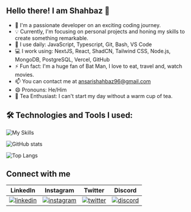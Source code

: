 ## Hello there! I am Shahbaz 👋
- 🔭 I'm a passionate developer on an exciting coding journey.
- 💡 Currently, I'm focusing on personal projects and honing my skills to create something remarkable.
- 🚀 I use daily: JavaScript, Typescript, Git, Bash, VS Code
- 💻 I work using: NextJS, React, ShadCN, Tailwind CSS, Node.js, MongoDB, PostgreSQL, Vercel, GitHub
- ⚡️ Fun fact: I'm a huge fan of Bat Man, I love to eat, travel and, watch movies.
- 📫 You can contact me at ansarishahbaz96@gmail.com
- 😄 Pronouns: He/Him
- 🍵 Tea Enthusiast: I can't start my day without a warm cup of tea.


## 🛠️ Technologies and Tools I used:
![My Skills](https://skillicons.dev/icons?i=js,ts,tailwind,react,next,git,github,vercel,nodejs,mongodb,postgresql,prisma,html,css,sass)


![GitHub stats](https://github-readme-stats.vercel.app/api?username=shahbazahmedansari&show_icons=true&theme=tokyonight)


![Top Langs](https://github-readme-stats.vercel.app/api/top-langs?username=shahbazahmedansari&show_icons=true&locale=en&layout=compact&theme=tokyonight)


## Connect with me

| LinkedIn | Instagram | Twitter | Discord |
| -------- | --------- | ------- | ------- |
| [![linkedin](https://skillicons.dev/icons?i=linkedin)](https://www.linkedin.com/in/shahbazahmedansari/) | [![instagram](https://skillicons.dev/icons?i=instagram)](https://www.instagram.com/shahbazahmedansari/) | [![twitter](https://skillicons.dev/icons?i=twitter)](https://twitter.com/Shahbaz__16) | [![discord](https://skillicons.dev/icons?i=discord)](https://www.discord.com/users/shahbazansari) |

